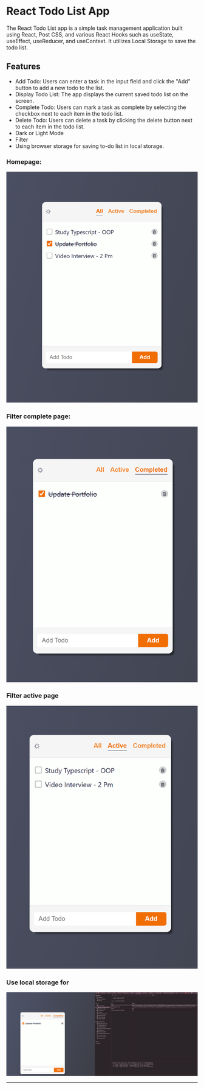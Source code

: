 # React Todo List App

The React Todo List app is a simple task management application built using React, Post CSS, and various React Hooks such as useState, useEffect, useReducer, and useContext. It utilizes Local Storage to save the todo list.

## Features

- Add Todo: Users can enter a task in the input field and click the "Add" button to add a new todo to the list.
- Display Todo List: The app displays the current saved todo list on the screen.
- Complete Todo: Users can mark a task as complete by selecting the checkbox next to each item in the todo list.
- Delete Todo: Users can delete a task by clicking the delete button next to each item in the todo list.
- Dark or Light Mode
- Filter
- Using browser storage for saving to-do list in local storage.

### Homepage:

![homepage screenshot](./public/images/home.png)

### Filter complete page:

![Complete todo page screenshot](./public/images/filter-completed.png)

### Filter active page

![Activie todo page item page screenshot](./public/images/filter-active.png)

### Use local storage for

![Local storage screenshot](./public/images/local-storage.png)

---
